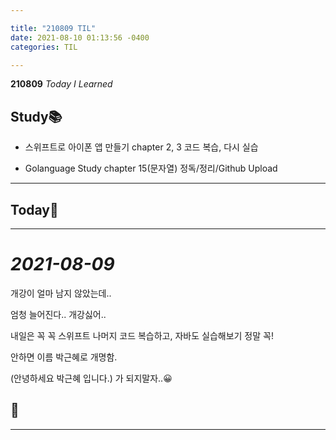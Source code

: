 ```yaml
---

title: "210809 TIL"
date: 2021-08-10 01:13:56 -0400
categories: TIL

---
```


**210809** _Today I Learned_

## Study📚

  * 스위프트로 아이폰 앱 만들기 chapter 2, 3 코드 복습, 다시 실습

  * Golanguage Study chapter 15(문자열) 정독/정리/Github Upload

  ---

## Today🍓

---

# _2021-08-09_

개강이 얼마 남지 않았는데..

엄청 늘어진다.. 개강싫어..

내일은 꼭 꼭 스위프트 나머지 코드 복습하고, 자바도 실습해보기 정말 꼭!

안하면 이름 박근혜로 개명함. 

(안녕하세요 박근혜 입니다.) 가 되지말자..😀

## 🍉



---